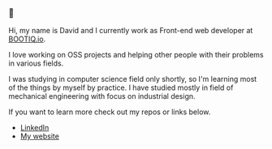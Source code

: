 ### 👋

Hi, my name is David and I currently work as Front-end web developer at [BOOTIQ.io](https://www.bootiq.io/en).

I love working on OSS projects and helping other people with their problems in various fields.

I was studying in computer science field only shortly, so I'm learning most of the things by myself by practice. I have studied mostly in field of mechanical engineering with focus on industrial design.


If you want to learn more check out my repos or links below.

- [LinkedIn](https://www.linkedin.com/in/davidrychly/)
- [My website](https://davidrychly.cz/)
